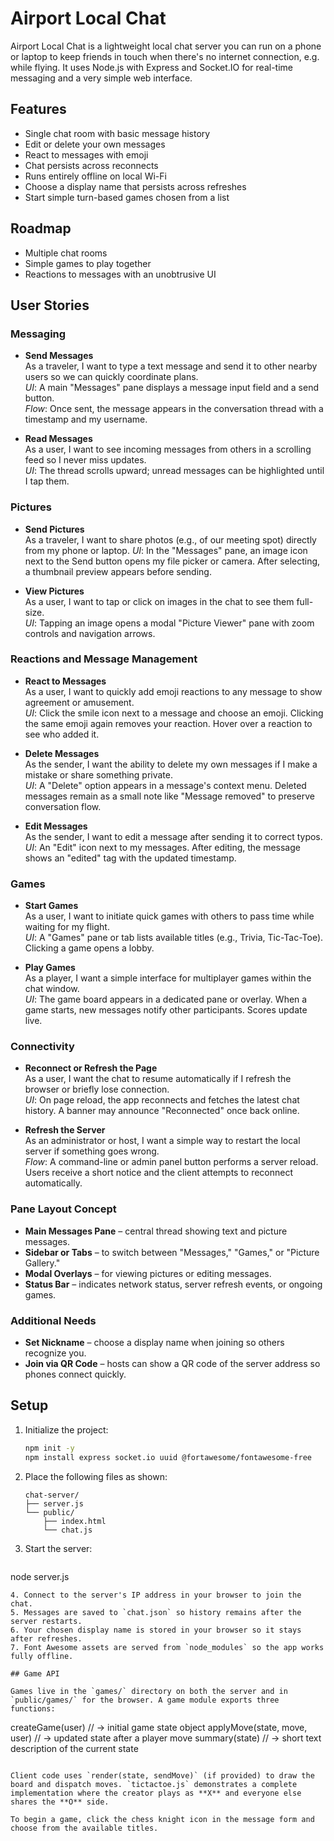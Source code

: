 # Airport Local Chat

Airport Local Chat is a lightweight local chat server you can run on a phone or laptop to keep friends in touch when there's no internet connection, e.g. while flying. It uses Node.js with Express and Socket.IO for real-time messaging and a very simple web interface.

## Features
- Single chat room with basic message history
- Edit or delete your own messages
- React to messages with emoji
- Chat persists across reconnects
- Runs entirely offline on local Wi-Fi
- Choose a display name that persists across refreshes
- Start simple turn-based games chosen from a list

## Roadmap
- Multiple chat rooms
- Simple games to play together
- Reactions to messages with an unobtrusive UI

## User Stories

### Messaging

- **Send Messages**  
  As a traveler, I want to type a text message and send it to other nearby
  users so we can quickly coordinate plans.  
  *UI*: A main "Messages" pane displays a message input field and a send
  button.  
  *Flow*: Once sent, the message appears in the conversation thread with a
  timestamp and my username.

- **Read Messages**  
  As a user, I want to see incoming messages from others in a scrolling feed so
  I never miss updates.  
  *UI*: The thread scrolls upward; unread messages can be highlighted until I
  tap them.

### Pictures

- **Send Pictures**  
  As a traveler, I want to share photos (e.g., of our meeting spot) directly
  from my phone or laptop.
  *UI*: In the "Messages" pane, an image icon next to the Send button opens my file picker or camera.
  After selecting, a thumbnail preview appears before sending.

- **View Pictures**  
  As a user, I want to tap or click on images in the chat to see them
  full-size.  
  *UI*: Tapping an image opens a modal "Picture Viewer" pane with zoom controls
  and navigation arrows.

### Reactions and Message Management

- **React to Messages**  
  As a user, I want to quickly add emoji reactions to any message to show
  agreement or amusement.  
  *UI*: Click the smile icon next to a message and choose an emoji. Clicking the
  same emoji again removes your reaction. Hover over a reaction to see who added
  it.

- **Delete Messages**  
  As the sender, I want the ability to delete my own messages if I make a
  mistake or share something private.  
  *UI*: A "Delete" option appears in a message's context menu. Deleted messages
  remain as a small note like "Message removed" to preserve conversation flow.

- **Edit Messages**  
  As the sender, I want to edit a message after sending it to correct typos.  
  *UI*: An "Edit" icon next to my messages. After editing, the message shows an
  "edited" tag with the updated timestamp.

### Games

- **Start Games**  
  As a user, I want to initiate quick games with others to pass time while
  waiting for my flight.  
  *UI*: A "Games" pane or tab lists available titles (e.g., Trivia,
  Tic-Tac-Toe). Clicking a game opens a lobby.

- **Play Games**  
  As a player, I want a simple interface for multiplayer games within the chat
  window.  
  *UI*: The game board appears in a dedicated pane or overlay. When a game
  starts, new messages notify other participants. Scores update live.

### Connectivity

- **Reconnect or Refresh the Page**  
  As a user, I want the chat to resume automatically if I refresh the browser or
  briefly lose connection.  
  *UI*: On page reload, the app reconnects and fetches the latest chat history.
  A banner may announce "Reconnected" once back online.

- **Refresh the Server**  
  As an administrator or host, I want a simple way to restart the local server
  if something goes wrong.  
  *Flow*: A command-line or admin panel button performs a server reload. Users
  receive a short notice and the client attempts to reconnect automatically.

### Pane Layout Concept

- **Main Messages Pane** – central thread showing text and picture messages.
- **Sidebar or Tabs** – to switch between "Messages," "Games," or "Picture
  Gallery."
- **Modal Overlays** – for viewing pictures or editing messages.
- **Status Bar** – indicates network status, server refresh events, or ongoing
  games.

### Additional Needs

- **Set Nickname** – choose a display name when joining so others recognize you.
- **Join via QR Code** – hosts can show a QR code of the server address so
  phones connect quickly.

## Setup
1. Initialize the project:
   ```bash
   npm init -y
   npm install express socket.io uuid @fortawesome/fontawesome-free
   ```
2. Place the following files as shown:
   ```
   chat-server/
   ├── server.js
   └── public/
       ├── index.html
       └── chat.js
   ```
3. Start the server:
   ```bash
 node server.js
  ```
4. Connect to the server's IP address in your browser to join the chat.
5. Messages are saved to `chat.json` so history remains after the server restarts.
6. Your chosen display name is stored in your browser so it stays after refreshes.
7. Font Awesome assets are served from `node_modules` so the app works fully offline.

## Game API

Games live in the `games/` directory on both the server and in `public/games/` for the browser. A game module exports three functions:

```
createGame(user)   // -> initial game state object
applyMove(state, move, user) // -> updated state after a player move
summary(state)    // -> short text description of the current state
```

Client code uses `render(state, sendMove)` (if provided) to draw the board and dispatch moves. `tictactoe.js` demonstrates a complete implementation where the creator plays as **X** and everyone else shares the **O** side.

To begin a game, click the chess knight icon in the message form and choose from the available titles.


